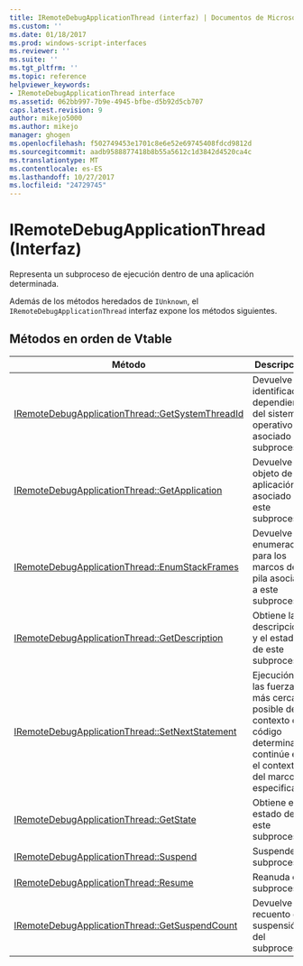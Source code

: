 ```yaml
---
title: IRemoteDebugApplicationThread (interfaz) | Documentos de Microsoft
ms.custom: ''
ms.date: 01/18/2017
ms.prod: windows-script-interfaces
ms.reviewer: ''
ms.suite: ''
ms.tgt_pltfrm: ''
ms.topic: reference
helpviewer_keywords:
- IRemoteDebugApplicationThread interface
ms.assetid: 062bb997-7b9e-4945-bfbe-d5b92d5cb707
caps.latest.revision: 9
author: mikejo5000
ms.author: mikejo
manager: ghogen
ms.openlocfilehash: f502749453e1701c8e6e52e69745408fdcd9812d
ms.sourcegitcommit: aadb9588877418b8b55a5612c1d3842d4520ca4c
ms.translationtype: MT
ms.contentlocale: es-ES
ms.lasthandoff: 10/27/2017
ms.locfileid: "24729745"
---
```

# <a name="iremotedebugapplicationthread-interface"></a>IRemoteDebugApplicationThread (Interfaz)
Representa un subproceso de ejecución dentro de una aplicación determinada.  
  
 Además de los métodos heredados de `IUnknown`, el `IRemoteDebugApplicationThread` interfaz expone los métodos siguientes.  
  
## <a name="methods-in-vtable-order"></a>Métodos en orden de Vtable  
  
|Método|Descripción|  
|------------|-----------------|  
|[IRemoteDebugApplicationThread::GetSystemThreadId](../../winscript/reference/iremotedebugapplicationthread-getsystemthreadid.md)|Devuelve un identificador dependiente del sistema operativo asociado al subproceso.|  
|[IRemoteDebugApplicationThread::GetApplication](../../winscript/reference/iremotedebugapplicationthread-getapplication.md)|Devuelve el objeto de aplicación asociado a este subproceso.|  
|[IRemoteDebugApplicationThread::EnumStackFrames](../../winscript/reference/iremotedebugapplicationthread-enumstackframes.md)|Devuelve un enumerador para los marcos de pila asociada a este subproceso.|  
|[IRemoteDebugApplicationThread::GetDescription](../../winscript/reference/iremotedebugapplicationthread-getdescription.md)|Obtiene la descripción y el estado de este subproceso.|  
|[IRemoteDebugApplicationThread::SetNextStatement](../../winscript/reference/iremotedebugapplicationthread-setnextstatement.md)|Ejecución de las fuerzas lo más cerca posible del contexto de código determinado, continúe en el contexto del marco especificado.|  
|[IRemoteDebugApplicationThread::GetState](../../winscript/reference/iremotedebugapplicationthread-getstate.md)|Obtiene el estado de este subproceso.|  
|[IRemoteDebugApplicationThread::Suspend](../../winscript/reference/iremotedebugapplicationthread-suspend.md)|Suspende el subproceso.|  
|[IRemoteDebugApplicationThread::Resume](../../winscript/reference/iremotedebugapplicationthread-resume.md)|Reanuda el subproceso.|  
|[IRemoteDebugApplicationThread::GetSuspendCount](../../winscript/reference/iremotedebugapplicationthread-getsuspendcount.md)|Devuelve el recuento de suspensión del subproceso.|